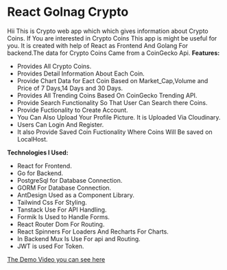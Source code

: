 # **React Golnag Crypto**
Hii This is Crypto web app which which gives information about Crypto Coins. If You are interested in Crypto Coins This app is might be useful  for you.
It is created with help of React as Frontend And Golang For backend.The data for Crypto Coins Came from a CoinGecko Api.
**Features:**

* Provides All Crypto Coins.
* Provides Detail Information About Each Coin.
* Provide Chart Data for Eact Coin Based on Market_Cap,Volume and Price of 7 Days,14 Days and 30 Days.
* Provides All Trending Coins Based On CoinGecko Trending API.
* Provide Search Functionality So That User Can Search there Coins.
* Provide Fuctionality to Create Account.
* You Can Also Upload Your Profile Picture. It is Uploaded Via Cloudinary.
* Users Can Login And Register.
* It also Provide Saved Coin Fuctionality Where Coins Will Be saved on LocalHost.


**Technologies I Used:**
* React for Frontend.
* Go for Backend.
* PostgreSql for Database Connection.
* GORM For Database Connection.
* AntDesign Used as a Component Library.
* Tailwind Css For Styling.
* Tanstack Use For API Handling.
* Formik Is Used to Handle Forms.
* React Router Dom For Routing.
* React Spinners For Loaders And Recharts For Charts.
* In Backend Mux Is Use For api and Routing.
* JWT is used For Token.

[The Demo Video you can see here](https://github.com/ShadowAdi/React_Golang_Crypto/blob/main/Crypto%20-%20Made%20with%20Clipchamp.mp4)
